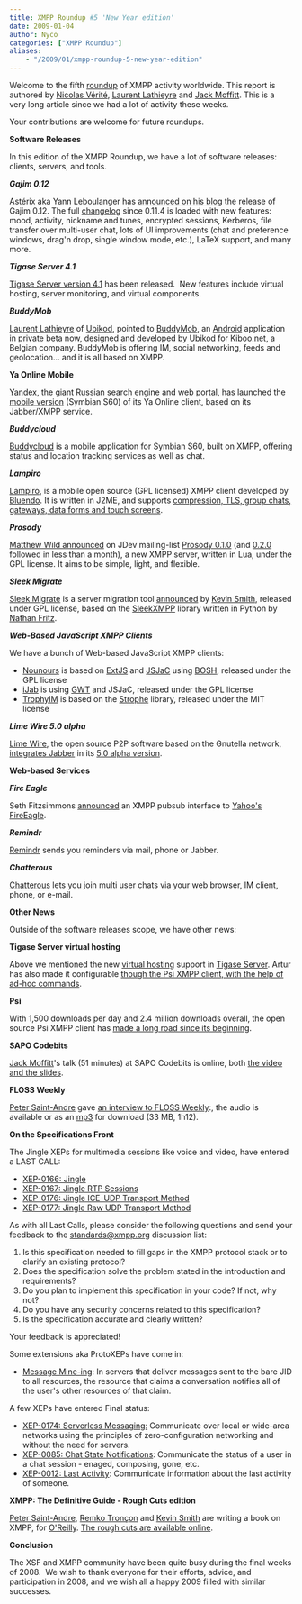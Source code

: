 ```yaml
---
title: XMPP Roundup #5 'New Year edition'
date: 2009-01-04
author: Nyco
categories: ["XMPP Roundup"]
aliases:
    - "/2009/01/xmpp-roundup-5-new-year-edition"
---
```


Welcome to the fifth [roundup](http://blog.xmpp.org/?cat=12) of XMPP activity worldwide. This report is authored by [Nicolas Vérité](http://nyco.wordpress.com/), [Laurent Lathieyre](http://ubikod.com/otmf/) and [Jack Moffitt](http://metajack.im/). This is a very long article since we had a lot of activity these weeks.

Your contributions are welcome for future roundups.

**Software Releases**

In this edition of the XMPP Roundup, we have a lot of software releases: clients, servers, and tools.

***Gajim 0.12***

Astérix aka Yann Leboulanger has [announced on his blog](http://blog.lagaule.org/?p=11) the release of Gajim 0.12. The full [changelog](http://trac.gajim.org/browser/trunk/ChangeLog) since 0.11.4 is loaded with new features: mood, activity, nickname and tunes, encrypted sessions, Kerberos, file transfer over multi-user chat, lots of UI improvements (chat and preference windows, drag'n drop, single window mode, etc.), LaTeX support, and many more.

***Tigase Server 4.1***

[Tigase Server version 4.1](http://www.tigase.org/en/content/tigase-xmppjabber-server-410-b1315) has been released.  New features include virtual hosting, server monitoring, and virtual components.

***BuddyMob***

[Laurent Lathieyre](http://ubikod.com/otmf/) of [Ubikod](http://ubikod.com/), pointed to [BuddyMob](http://www.buddymob.com/), an [Android](http://www.android.com/) application in private beta now, designed and developed by [Ubikod](http://ubikod.com) for [Kiboo.net](http://www.kiboo.net/), a Belgian company. BuddyMob is offering IM, social networking, feeds and geolocation... and it is all based on XMPP.

**Ya Online Mobile**

[Yandex](http://www.yandex.ru/), the giant Russian search engine and web portal, has launched the [mobile version](http://mobile.yandex.ru/online/) (Symbian S60) of its Ya Online client, based on its Jabber/XMPP service.

***Buddycloud***

[Buddycloud](http://www.buddycloud.com/) is a mobile application for Symbian S60, built on XMPP, offering status and location tracking services as well as chat.

***Lampiro***

[Lampiro](http://code.google.com/p/lampiro/), is a mobile open source (GPL licensed) XMPP client developed by [Bluendo](http://www.bluendo.com/). It is written in J2ME, and supports [compression, TLS, group chats, gateways, data forms and touch screens](http://blog.bluendo.com/ff/hooray).

***Prosody***

[Matthew Wild announced](https://mail.jabber.org/pipermail/jdev/2008-December/028640.html) on JDev mailing-list [Prosody 0.1.0](http://prosody.im/) (and [0.2.0](https://mail.jabber.org/pipermail/jdev/2008-December/028715.html) followed in less than a month), a new XMPP server, written in Lua, under the GPL license. It aims to be simple, light, and flexible.

***Sleek Migrate***

[Sleek Migrate](http://github.com/Kev/sleekmigrate/tree/master) is a server migration tool [announced](http://www.kismith.co.uk/wordpress/index.php/2008/11/30/sleek-migrate/) by [Kevin Smith](http://www.kismith.co.uk/), released under GPL license, based on the [SleekXMPP](http://code.google.com/p/sleekxmpp/) library written in Python by [Nathan Fritz](http://nathan.fritzclan.com/).

***Web-Based JavaScript XMPP Clients***

We have a bunch of Web-based JavaScript XMPP clients:

-   [Nounours](http://nounours.txzone.net/trac/) is based on [ExtJS](http://extjs.com) and [JSJaC](http://blog.jwchat.org/jsjac/) using [BOSH](https://xmpp.org/extensions/xep-0124.html), released under the GPL license
-   [iJab](http://code.google.com/p/ijab/) is using [GWT](http://code.google.com/webtoolkit/) and JSJaC, released under
    the GPL license
-   [TrophyIM](http://code.google.com/p/trophyim/) is based on the [Strophe](http://code.stanziq.com/strophe) library, released under the MIT license

***Lime Wire 5.0 alpha***

[Lime Wire](http://www.limewire.com/), the open source P2P software based on the Gnutella network, [integrates Jabber](http://blog.limewire.org/?p=309) in its [5.0 alpha version](http://www.limewire.com/download/alphaversion.php).

**Web-based Services**

***Fire Eagle***

Seth Fitzsimmons [announced](https://mail.jabber.org/pipermail/pubsub/2008-December/000067.html) an XMPP pubsub interface to [Yahoo's FireEagle](http://fireeagle.yahoo.net/).

***Remindr***

[Remindr](http://remindr.info/) sends you reminders via mail, phone or Jabber.

***Chatterous***

[Chatterous](http://www.chatterous.com/) lets you join multi user chats via your web browser, IM client, phone, or e-mail.

**Other News**

Outside of the software releases scope, we have other news:

**Tigase Server virtual hosting**

Above we mentioned the new [virtual hosting](http://www.tigase.org/en/content/virtual-hosts-tigase-server) support in [Tigase Server](http://www.tigase.org/en/project/tigase-server). Artur has also made it configurable [though the Psi XMPP client, with the help of ad-hoc commands](http://www.tigase.org/en/content/managing-virtual-domains-using-psi-client).

**Psi**

With 1,500 downloads per day and 2.4 million downloads overall, the open source Psi XMPP client has [made a long road since its beginning](http://halr9000.com/article/657).

**SAPO Codebits**

[Jack Moffitt](http://metajack.im/)'s talk (51 minutes) at SAPO Codebits is online, both [the video and the slides](http://codebits.sapo.pt/intra/s/speaker/11).

**FLOSS Weekly**

[Peter Saint-Andre](https://stpeter.im/) gave [an interview to FLOSS Weekly](http://twit.tv/floss49):, the audio is available or as an [mp3](http://www.podtrac.com/pts/redirect.mp3/twit.cachefly.net/FLOSS-049.mp3) for download (33 MB, 1h12).

**On the Specifications Front**

The Jingle XEPs for multimedia sessions like voice and video, have entered a LAST CALL:

-   [XEP-0166: Jingle](https://xmpp.org/extensions/xep-0166.html)
-   [XEP-0167: Jingle RTP Sessions](https://xmpp.org/extensions/xep-0167.html)
-   [XEP-0176: Jingle ICE-UDP Transport Method](https://xmpp.org/extensions/xep-0176.html)
-   [XEP-0177: Jingle Raw UDP Transport Method](https://xmpp.org/extensions/xep-0177.html)

As with all Last Calls, please consider the following questions and send your feedback to the [standards@xmpp.org](mailto:standards@xmpp.org) discussion list:

1.  Is this specification needed to fill gaps in the XMPP protocol stack or to clarify an existing protocol?
2.  Does the specification solve the problem stated in the introduction and requirements?
3.  Do you plan to implement this specification in your code? If not, why not?
4.  Do you have any security concerns related to this specification?
5.  Is the specification accurate and clearly written?

Your feedback is appreciated!

Some extensions aka ProtoXEPs have come in:

-   [Message Mine-ing](https://xmpp.org/extensions/inbox/mine.html): In servers that deliver messages sent to the bare JID to all resources, the resource that claims a conversation notifies all of the user's other resources of that claim.

A few XEPs have entered Final status:

-   [XEP-0174: Serverless Messaging:](https://xmpp.org/extensions/xep-0174.html) Communicate over local or wide-area networks using the principles of zero-configuration networking and without the need for servers.
-   [XEP-0085: Chat State Notifications](https://xmpp.org/extensions/xep-0085.html): Communicate the status of a user in a chat session - enaged, composing, gone, etc.
-   [XEP-0012: Last Activity](https://xmpp.org/extensions/xep-0012.html): Communicate information about the last activity of someone.

**XMPP: The Definitive Guide - Rough Cuts edition**

[Peter Saint-Andre](https://stpeter.im/?p=2378), [Remko Tronçon](http://el-tramo.be/blog/xmppbook-roughcuts) and [Kevin Smith](http://www.kismith.co.uk/wordpress/index.php/2008/12/19/xmpptdg-roughcut/) are writing a book on XMPP, for [O'Reilly](http://www.oreilly.com). [The rough cuts are available online](http://oreilly.com/catalog/9780596157197/).

**Conclusion**

The XSF and XMPP community have been quite busy during the final weeks of 2008.  We wish to thank everyone for their efforts, advice, and participation in 2008, and we wish all a happy 2009 filled with similar successes.
